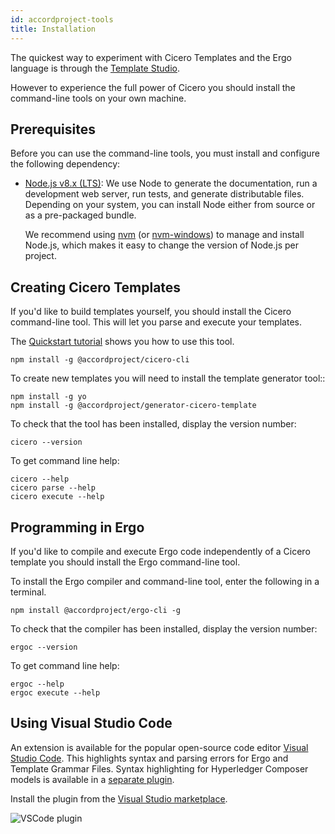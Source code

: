 ```yaml
---
id: accordproject-tools
title: Installation
---
```


The quickest way to experiment with Cicero Templates and the Ergo language is through the [Template Studio](https://studio.accordproject.org).

However to experience the full power of Cicero you should install the command-line tools on your own machine.

## Prerequisites

Before you can use the command-line tools, you must install and configure the following dependency:

* [Node.js v8.x (LTS)](http://nodejs.org): We use Node to generate the documentation, run a
  development web server, run tests, and generate distributable files. Depending on your system,
  you can install Node either from source or as a pre-packaged bundle.

  We recommend using [nvm](https://github.com/creationix/nvm) (or
  [nvm-windows](https://github.com/coreybutler/nvm-windows))
  to manage and install Node.js, which makes it easy to change the version of Node.js per project.

## Creating Cicero Templates
If you'd like to build templates yourself, you should install the Cicero command-line tool. This will let you parse and execute your templates.

The [Quickstart tutorial](cicero-tutorial_001.md) shows you how to use this tool.

```
npm install -g @accordproject/cicero-cli
```

To create new templates you will need to install the template generator tool::

```
npm install -g yo 
npm install -g @accordproject/generator-cicero-template
```

To check that the tool has been installed, display the version number:
```
cicero --version
```

To get command line help:
```
cicero --help
cicero parse --help
cicero execute --help
```

## Programming in Ergo

If you'd like to compile and execute Ergo code independently of a Cicero template you should install the Ergo command-line tool.

To install the Ergo compiler and command-line tool, enter the following in a terminal.
```
npm install @accordproject/ergo-cli -g
```

To check that the compiler has been installed, display the version number:
```
ergoc --version
```

To get command line help:
```
ergoc --help
ergoc execute --help
```

## Using Visual Studio Code

An extension is available for the popular open-source code editor [Visual Studio Code](https://code.visualstudio.com/). 
This highlights syntax and parsing errors for Ergo and Template Grammar Files. Syntax highlighting for Hyperledger Composer models is available in a [separate plugin](https://marketplace.visualstudio.com/items?itemName=HyperledgerComposer.composer-support-client).

Install the plugin from the [Visual Studio marketplace](https://marketplace.visualstudio.com/items?itemName=accordproject.accordproject-vscode-plugin).

![VSCode plugin](/img/ergo-vscode.png)

